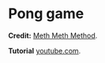 # Pong game

**Credit:** [Meth Meth Method](https://www.youtube.com/channel/UC8A0M0eDttdB11MHxX58vXQ).

**Tutorial** [youtube.com](https://www.youtube.com/watch?v=ju09womACpQ).